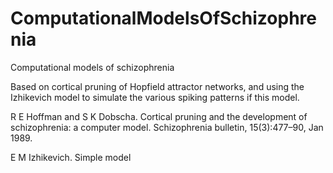 # ComputationalModelsOfSchizophrenia
Computational models of schizophrenia

Based on cortical pruning of Hopfield attractor networks, and using the Izhikevich model to simulate the various spiking patterns if this model.

R E Hoffman and S K Dobscha. Cortical pruning and the development of
schizophrenia: a computer model. Schizophrenia bulletin, 15(3):477–90, Jan
1989.

E M Izhikevich. Simple model
